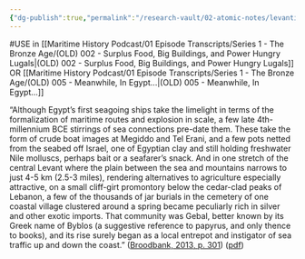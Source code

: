```yaml
---
{"dg-publish":true,"permalink":"/research-vault/02-atomic-notes/levantine-byblos-was-an-early-center-with-evidence-of-maritime-connection-to-egypt-and-the-wider-mediterranean/"}
---
```


#USE in [[Maritime History Podcast/01 Episode Transcripts/Series 1 - The Bronze Age/(OLD) 002 - Surplus Food, Big Buildings, and Power Hungry Lugals\|(OLD) 002 - Surplus Food, Big Buildings, and Power Hungry Lugals]] OR [[Maritime History Podcast/01 Episode Transcripts/Series 1 - The Bronze Age/(OLD) 005 - Meanwhile, In Egypt...\|(OLD) 005 - Meanwhile, In Egypt...]]

“Although Egypt’s first seagoing ships take the limelight in terms of the formalization of maritime routes and explosion in scale, a few late 4th-millennium BCE stirrings of sea connections pre-date them. These take the form of crude boat images at Megiddo and Tel Erani, and a few pots netted from the seabed off Israel, one of Egyptian clay and still holding freshwater Nile molluscs, perhaps bait or a seafarer’s snack. And in one stretch of the central Levant where the plain between the sea and mountains narrows to just 4-5 km (2.5-3 miles), rendering alternatives to agriculture especially attractive, on a small cliff-girt promontory below the cedar-clad peaks of Lebanon, a few of the thousands of jar burials in the cemetery of one coastal village clustered around a spring became peculiarly rich in silver and other exotic imports. That community was Gebal, better known by its Greek name of Byblos (a suggestive reference to papyrus, and only thence to books), and its rise surely began as a local entrepot and instigator of sea traffic up and down the coast.” ([Broodbank, 2013, p. 301](zotero://select/library/items/IR54JIQG)) ([pdf](zotero://open-pdf/library/items/85K7BT2G?page=278&annotation=IECQIVCI))